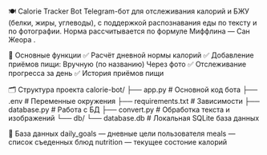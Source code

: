 🍽️ Calorie Tracker Bot
Telegram-бот для отслеживания калорий и БЖУ (белки, жиры, углеводы), с поддержкой распознавания еды по тексту и по фотографии. Норма рассчитывается по формуле Миффлина — Сан Жеора .

📌 Основные функции
✅ Расчёт дневной нормы калорий
✅ Добавление приёмов пищи:
Вручную (по названию)
Через фото
✅ Отслеживание прогресса за день
✅ История приёмов пищи

🗂 Структура проекта
calorie-bot/
├── app.py # Основной код бота
├── .env # Переменные окружения
├── requirements.txt # Зависимости
├── database.py # Работа с БД
├── convert.py # Обработка текста и изображений
└── db/
└── database.db # Локальная SQLite база данных

💾 База данных
daily_goals — дневные цели пользователя
meals — список съеденных блюд
nutrition — текущее состоние калорий
